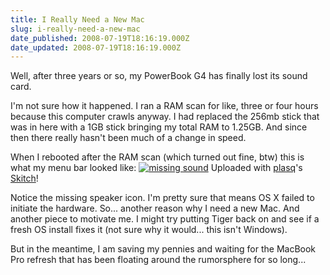 ```yaml
---
title: I Really Need a New Mac
slug: i-really-need-a-new-mac
date_published: 2008-07-19T18:16:19.000Z
date_updated: 2008-07-19T18:16:19.000Z
---
```


Well, after three years or so, my PowerBook G4 has finally lost its sound card.

I'm not sure how it happened. I ran a RAM scan for like, three or four hours because this computer crawls anyway. I had replaced the 256mb stick that was in here with a 1GB stick bringing my total RAM to 1.25GB. And since then there really hasn't been much of a change in speed.

When I rebooted after the RAM scan (which turned out fine, btw) this is what my menu bar looked like:
[![missing sound](http://img.skitch.com/20080719-earcc5idcuxq141wj687dijgc7.preview.jpg)](http://skitch.com/joelgoodman/te9x/missing-sound)
Uploaded with [plasq](http://plasq.com/)'s [Skitch](http://skitch.com)!

Notice the missing speaker icon. I'm pretty sure that means OS X failed to initiate the hardware. So... another reason why I need a new Mac. And another piece to motivate me. I might try putting Tiger back on and see if a fresh OS install fixes it (not sure why it would... this isn't Windows).

But in the meantime, I am saving my pennies and waiting for the MacBook Pro refresh that has been floating around the rumorsphere for so long...
